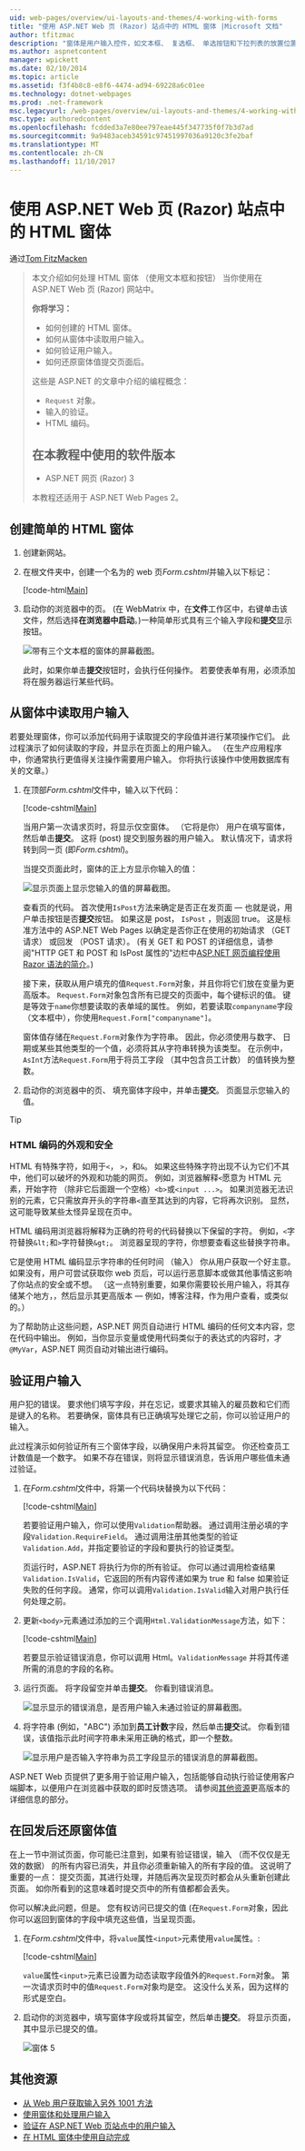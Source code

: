 ```yaml
---
uid: web-pages/overview/ui-layouts-and-themes/4-working-with-forms
title: "使用 ASP.NET Web 页 (Razor) 站点中的 HTML 窗体 |Microsoft 文档"
author: tfitzmac
description: "窗体是用户输入控件，如文本框、 复选框、 单选按钮和下拉列表的放置位置的 HTML 文档的节。 使用窗体疑问词..."
ms.author: aspnetcontent
manager: wpickett
ms.date: 02/10/2014
ms.topic: article
ms.assetid: f3f4b8c8-e8f6-4474-ad94-69228a6c01ee
ms.technology: dotnet-webpages
ms.prod: .net-framework
msc.legacyurl: /web-pages/overview/ui-layouts-and-themes/4-working-with-forms
msc.type: authoredcontent
ms.openlocfilehash: fcdded3a7e80ee797eae445f347735f0f7b3d7ad
ms.sourcegitcommit: 9a9483aceb34591c97451997036a9120c3fe2baf
ms.translationtype: MT
ms.contentlocale: zh-CN
ms.lasthandoff: 11/10/2017
---
```

<a name="working-with-html-forms-in-aspnet-web-pages-razor-sites"></a>使用 ASP.NET Web 页 (Razor) 站点中的 HTML 窗体
====================
通过[Tom FitzMacken](https://github.com/tfitzmac)

> 本文介绍如何处理 HTML 窗体 （使用文本框和按钮） 当你使用在 ASP.NET Web 页 (Razor) 网站中。
> 
> **你将学习：** 
> 
> - 如何创建的 HTML 窗体。
> - 如何从窗体中读取用户输入。
> - 如何验证用户输入。
> - 如何还原窗体值提交页面后。
> 
> 这些是 ASP.NET 的文章中介绍的编程概念：
> 
> - `Request` 对象。
> - 输入的验证。
> - HTML 编码。
>   
> 
> ## <a name="software-versions-used-in-the-tutorial"></a>在本教程中使用的软件版本
> 
> 
> - ASP.NET 网页 (Razor) 3
>   
> 
> 本教程还适用于 ASP.NET Web Pages 2。


## <a name="creating-a-simple-html-form"></a>创建简单的 HTML 窗体

1. 创建新网站。
2. 在根文件夹中，创建一个名为的 web 页*Form.cshtml*并输入以下标记：

    [!code-html[Main](4-working-with-forms/samples/sample1.html)]
3. 启动你的浏览器中的页。 (在 WebMatrix 中，在**文件**工作区中，右键单击该文件，然后选择**在浏览器中启动**。)一种简单形式具有三个输入字段和**提交**显示按钮。

    ![带有三个文本框的窗体的屏幕截图。](4-working-with-forms/_static/image1.jpg)

    此时，如果你单击**提交**按钮时，会执行任何操作。 若要使表单有用，必须添加将在服务器运行某些代码。

## <a name="reading-user-input-from-the-form"></a>从窗体中读取用户输入

若要处理窗体，你可以添加代码用于读取提交的字段值并进行某项操作它们。 此过程演示了如何读取的字段，并显示在页面上的用户输入。 （在生产应用程序中，你通常执行更值得关注操作需要用户输入。 你将执行该操作中使用数据库有关的文章。）

1. 在顶部*Form.cshtml*文件中，输入以下代码：

    [!code-cshtml[Main](4-working-with-forms/samples/sample2.cshtml)]

    当用户第一次请求页时，将显示仅空窗体。 （它将是你） 用户在填写窗体，然后单击**提交**。 这将 (post) 提交到服务器的用户输入。 默认情况下，请求将转到同一页 (即*Form.cshtml*)。

    当提交页面此时，窗体的正上方显示你输入的值：

    ![显示页面上显示您输入的值的屏幕截图。](4-working-with-forms/_static/image2.jpg)

    查看页的代码。 首次使用`IsPost`方法来确定是否正在发页面 &#8212; 也就是说，用户单击按钮是否**提交**按钮。 如果这是 post， `IsPost` ，则返回 true。 这是标准方法中的 ASP.NET Web Pages 以确定是否你正在使用的初始请求 （GET 请求） 或回发 （POST 请求）。 (有关 GET 和 POST 的详细信息，请参阅"HTTP GET 和 POST 和 IsPost 属性的"边栏中[ASP.NET 网页编程使用 Razor 语法的简介](https://go.microsoft.com/fwlink/?LinkId=202890#SB_HttpGetPost)。)

    接下来，获取从用户填充的值`Request.Form`对象，并且你将它们放在变量为更高版本。 `Request.Form`对象包含所有已提交的页面中，每个键标识的值。 键是等效于`name`你想要读取的表单域的属性。 例如，若要读取`companyname`字段 （文本框中），你使用`Request.Form["companyname"]`。

    窗体值存储在`Request.Form`对象作为字符串。 因此，你必须使用与数字、 日期或某些其他类型的一个值，必须将其从字符串转换为该类型。 在示例中，`AsInt`方法`Request.Form`用于将员工字段 （其中包含员工计数） 的值转换为整数。
2. 启动你的浏览器中的页、 填充窗体字段中，并单击**提交**。 页面显示您输入的值。

> [!TIP] 
> 
> <a id="SB_HTMLEncoding"></a>
> ### <a name="html-encoding-for-appearance-and-security"></a>HTML 编码的外观和安全
> 
> HTML 有特殊字符，如用于`<`， `>`，和`&`。 如果这些特殊字符出现不认为它们不其中，他们可以破坏的外观和功能的网页。 例如，浏览器解释`<`愿意为 HTML 元素，开始字符 （除非它后面跟一个空格）`<b>`或`<input ...>`。 如果浏览器无法识别的元素，它只需放弃开头的字符串`<`直至其达到的内容，它将再次识别。 显然，这可能导致某些太怪异呈现在页中。
> 
> HTML 编码用浏览器将解释为正确的符号的代码替换以下保留的字符。 例如，`<`字符替换`&lt;`和`>`字符替换`&gt;`。 浏览器呈现的字符，你想要查看这些替换字符串。
> 
> 它是使用 HTML 编码显示字符串的任何时间 （输入） 你从用户获取一个好主意。 如果没有，用户可尝试获取你 web 页后，可以运行恶意脚本或做其他事情这影响了你站点的安全或不想。 （这一点特别重要，如果你需要较长用户输入，将其存储某个地方，，然后显示其更高版本 &#8212; 例如，博客注释，作为用户查看，或类似的。）
> 
> 为了帮助防止这些问题，ASP.NET 网页自动进行 HTML 编码的任何文本内容，您在代码中输出。 例如，当你显示变量或使用代码类似于的表达式的内容时，才`@MyVar`，ASP.NET 网页自动对输出进行编码。


## <a name="validating-user-input"></a>验证用户输入

用户犯的错误。 要求他们填写字段，并在忘记，或要求其输入的雇员数和它们而是键入的名称。 若要确保，窗体具有已正确填写处理它之前，你可以验证用户的输入。

此过程演示如何验证所有三个窗体字段，以确保用户未将其留空。 你还检查员工计数值是一个数字。 如果不存在错误，则将显示错误消息，告诉用户哪些值未通过验证。

1. 在*Form.cshtml*文件中，将第一个代码块替换为以下代码： 

    [!code-cshtml[Main](4-working-with-forms/samples/sample3.cshtml)]

    若要验证用户输入，你可以使用`Validation`帮助器。 通过调用注册必填的字段`Validation.RequireField`。 通过调用注册其他类型的验证`Validation.Add`，并指定要验证的字段和要执行的验证类型。

    页运行时，ASP.NET 将执行为你的所有验证。 你可以通过调用检查结果`Validation.IsValid`，它返回的所有内容传递如果为 true 和 false 如果验证失败的任何字段。 通常，你可以调用`Validation.IsValid`输入对用户执行任何处理之前。
2. 更新`<body>`元素通过添加的三个调用`Html.ValidationMessage`方法，如下：

    [!code-cshtml[Main](4-working-with-forms/samples/sample4.cshtml?highlight=8,13,18)]

    若要显示验证错误消息，你可以调用 Html。`ValidationMessage` 并将其传递所需的消息的字段的名称。
3. 运行页面。 将字段留空并单击**提交**。 你看到错误消息。

    ![显示显示的错误消息，是否用户输入未通过验证的屏幕截图。](4-working-with-forms/_static/image3.jpg)
4. 将字符串 (例如，"ABC") 添加到**员工计数**字段，然后单击**提交**试。 你看到错误，该值指示此时间字符串未采用正确的格式，即一个整数。

    ![显示用户是否输入字符串为员工字段显示的错误消息的屏幕截图。](4-working-with-forms/_static/image4.jpg)

ASP.NET Web 页提供了更多用于验证用户输入，包括能够自动执行验证使用客户端脚本，以便用户在浏览器中获取的即时反馈选项。 请参阅[其他资源](#Additional_Resources)更高版本的详细信息的部分。

## <a name="restoring-form-values-after-postbacks"></a>在回发后还原窗体值

在上一节中测试页面，你可能已注意到，如果有验证错误，输入 （而不仅仅是无效的数据） 的所有内容已消失，并且你必须重新输入的所有字段的值。 这说明了重要的一点： 提交页面，其进行处理，并随后再次呈现页时都会从头重新创建此页面。 如你所看到的这意味着时提交页中的所有值都都会丢失。

你可以解决此问题，但是。 您有权访问已提交的值 (在`Request.Form`对象，因此你可以返回到窗体的字段中填充这些值，当呈现页面。

1. 在*Form.cshtml*文件中，将`value`属性`<input>`元素使用`value`属性。: 

    [!code-cshtml[Main](4-working-with-forms/samples/sample5.cshtml?highlight=13,19,25)]

    `value`属性`<input>`元素已设置为动态读取字段值外的`Request.Form`对象。 第一次请求页时中的值`Request.Form`对象均是空。 这没什么关系，因为这样的形式是空白。
2. 启动你的浏览器中，填写窗体字段或将其留空，然后单击**提交**。 将显示页面，其中显示已提交的值。

    ![窗体 5](4-working-with-forms/_static/image5.jpg)

<a id="Additional_Resources"></a>
## <a name="additional-resources"></a>其他资源

- [从 Web 用户获取输入另外 1001 方法](https://msdn.microsoft.com/en-us/library/ms971057.aspx)
- [使用窗体和处理用户输入](https://msdn.microsoft.com/en-us/library/ms525182(VS.90).aspx)
- [验证在 ASP.NET Web 页站点中的用户输入](https://go.microsoft.com/fwlink/?LinkId=253002)
- [在 HTML 窗体中使用自动完成](https://msdn.microsoft.com/en-us/library/ms533032(VS.85).aspx)
